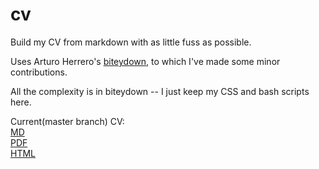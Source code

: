 cv
==

Build my CV from markdown with as little fuss as possible.

Uses Arturo Herrero's [biteydown](https://github.com/arturoherrero/biteydown), to which I've made some minor contributions.

All the complexity is in biteydown -- I just keep my CSS and bash scripts here.

Current(master branch) CV:  
[MD](https://github.com/LeeXGreen/cv/blob/master/cv.md)  
[PDF](https://github.com/LeeXGreen/cv/raw/master/cv.pdf)  
[HTML](https://github.com/LeeXGreen/cv/raw/master/cv.html)  

